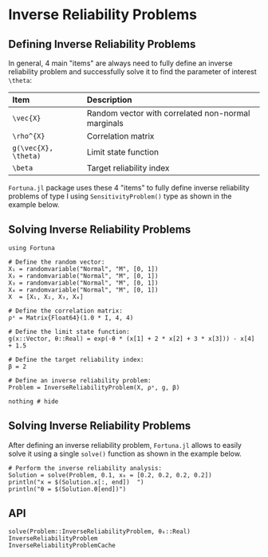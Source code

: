 # Inverse Reliability Problems

## Defining Inverse Reliability Problems

In general, 4 main "items" are always need to fully define an inverse reliability problem and successfully solve it to find the parameter of interest ``\theta``:

| Item | Description |
| :--- | :--- |
| ``\vec{X}`` | Random vector with correlated non-normal marginals |
| ``\rho^{X}`` | Correlation matrix |
| ``g(\vec{X}, \theta)`` | Limit state function |
| ``\beta`` | Target reliability index |

`Fortuna.jl` package uses these 4 "items" to fully define inverse reliability problems of type I using `SensitivityProblem()` type as shown in the example below.

## Solving Inverse Reliability Problems

```@setup InverseReliabilityProblem
using Fortuna
```

```@example InverseReliabilityProblem
# Define the random vector:
X₁ = randomvariable("Normal", "M", [0, 1])
X₂ = randomvariable("Normal", "M", [0, 1])
X₃ = randomvariable("Normal", "M", [0, 1])
X₄ = randomvariable("Normal", "M", [0, 1])
X  = [X₁, X₂, X₃, X₄]

# Define the correlation matrix:
ρˣ = Matrix{Float64}(1.0 * I, 4, 4)

# Define the limit state function:
g(x::Vector, θ::Real) = exp(-θ * (x[1] + 2 * x[2] + 3 * x[3])) - x[4] + 1.5

# Define the target reliability index:
β = 2

# Define an inverse reliability problem:
Problem = InverseReliabilityProblem(X, ρˣ, g, β)

nothing # hide
```

## Solving Inverse Reliability Problems

After defining an inverse reliability problem, `Fortuna.jl` allows to easily solve it using a single `solve()` function as shown in the example below.

```@example InverseReliabilityProblem
# Perform the inverse reliability analysis:
Solution = solve(Problem, 0.1, x₀ = [0.2, 0.2, 0.2, 0.2])
println("x = $(Solution.x[:, end])  ")
println("θ = $(Solution.θ[end])")
```

## API

```@docs
solve(Problem::InverseReliabilityProblem, θ₀::Real)
InverseReliabilityProblem
InverseReliabilityProblemCache
```